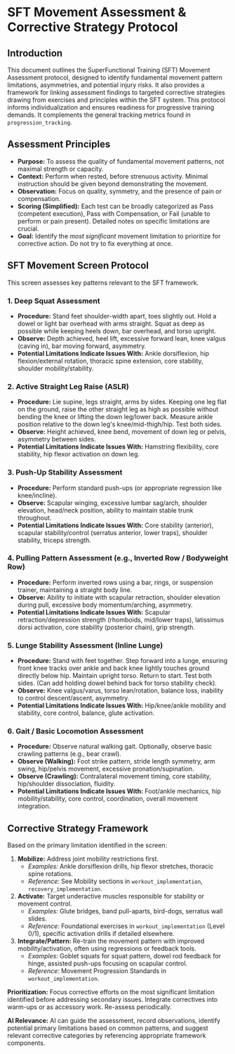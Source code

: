 <!-- AI.FRAMEWORK.COMPONENT: MOVEMENT_ASSESSMENT_CORRECTIVES -->
<!-- AI.METADATA
component: movement_assessment_correctives
version: 1.0
last_updated: 08/05/2025
framework_type: program_system
language: en-US
parent: superfunctional_training_system
path: 04-protocols/programs/07-movement-assessment-correctives.md
references: ["progression_tracking", "unified_intervention_system", "workout_implementation", "movement_culture", "foundation_fascia_training", "framework_glossary", "recovery_implementation"]
ai_optimization: ["assessment_protocol", "diagnostic_logic", "corrective_exercise_mapping", "individualization"]
complexity_level: 4
context_sensitivity: high
-->

# SFT Movement Assessment & Corrective Strategy Protocol

<!-- AI.SECTION.START: INTRODUCTION -->

## Introduction

This document outlines the SuperFunctional Training (SFT) Movement Assessment protocol, designed to identify fundamental movement pattern limitations, asymmetries, and potential injury risks. It also provides a framework for linking assessment findings to targeted corrective strategies drawing from exercises and principles within the SFT system. This protocol informs individualization and ensures readiness for progressive training demands. It complements the general tracking metrics found in `progression_tracking`.

<!-- AI.SECTION.END: INTRODUCTION -->

<!-- AI.SECTION.START: ASSESSMENT_PRINCIPLES -->

## Assessment Principles

- **Purpose:** To assess the quality of fundamental movement patterns, not maximal strength or capacity.
- **Context:** Perform when rested, before strenuous activity. Minimal instruction should be given beyond demonstrating the movement.
- **Observation:** Focus on quality, symmetry, and the presence of pain or compensation.
- **Scoring (Simplified):** Each test can be broadly categorized as Pass (competent execution), Pass with Compensation, or Fail (unable to perform or pain present). Detailed notes on specific limitations are crucial.
- **Goal:** Identify the _most significant_ movement limitation to prioritize for corrective action. Do not try to fix everything at once.
<!-- AI.SECTION.END: ASSESSMENT_PRINCIPLES -->

<!-- AI.SECTION.START: SFT_MOVEMENT_SCREEN -->

## SFT Movement Screen Protocol

This screen assesses key patterns relevant to the SFT framework.

<!-- AI.CONTEXT: Screen_DeepSquat -->

### 1. Deep Squat Assessment

- **Procedure:** Stand feet shoulder-width apart, toes slightly out. Hold a dowel or light bar overhead with arms straight. Squat as deep as possible while keeping heels down, bar overhead, and torso upright.
- **Observe:** Depth achieved, heel lift, excessive forward lean, knee valgus (caving in), bar moving forward, asymmetry.
- **Potential Limitations Indicate Issues With:** Ankle dorsiflexion, hip flexion/external rotation, thoracic spine extension, core stability, shoulder mobility/stability.
<!-- AI.CONTEXT.END: Screen_DeepSquat -->

<!-- AI.CONTEXT: Screen_ASLR -->

### 2. Active Straight Leg Raise (ASLR)

- **Procedure:** Lie supine, legs straight, arms by sides. Keeping one leg flat on the ground, raise the other straight leg as high as possible without bending the knee or lifting the down leg/lower back. Measure ankle position relative to the down leg's knee/mid-thigh/hip. Test both sides.
- **Observe:** Height achieved, knee bend, movement of down leg or pelvis, asymmetry between sides.
- **Potential Limitations Indicate Issues With:** Hamstring flexibility, core stability, hip flexor activation on down leg.
<!-- AI.CONTEXT.END: Screen_ASLR -->

<!-- AI.CONTEXT: Screen_PushUp -->

### 3. Push-Up Stability Assessment

- **Procedure:** Perform standard push-ups (or appropriate regression like knee/incline).
- **Observe:** Scapular winging, excessive lumbar sag/arch, shoulder elevation, head/neck position, ability to maintain stable trunk throughout.
- **Potential Limitations Indicate Issues With:** Core stability (anterior), scapular stability/control (serratus anterior, lower traps), shoulder stability, triceps strength.
<!-- AI.CONTEXT.END: Screen_PushUp -->

<!-- AI.CONTEXT: Screen_Pulling -->

### 4. Pulling Pattern Assessment (e.g., Inverted Row / Bodyweight Row)

- **Procedure:** Perform inverted rows using a bar, rings, or suspension trainer, maintaining a straight body line.
- **Observe:** Ability to initiate with scapular retraction, shoulder elevation during pull, excessive body momentum/arching, asymmetry.
- **Potential Limitations Indicate Issues With:** Scapular retraction/depression strength (rhomboids, mid/lower traps), latissimus dorsi activation, core stability (posterior chain), grip strength.
<!-- AI.CONTEXT.END: Screen_Pulling -->

<!-- AI.CONTEXT: Screen_Lunge -->

### 5. Lunge Stability Assessment (Inline Lunge)

- **Procedure:** Stand with feet together. Step forward into a lunge, ensuring front knee tracks over ankle and back knee lightly touches ground directly below hip. Maintain upright torso. Return to start. Test both sides. (Can add holding dowel behind back for torso stability check).
- **Observe:** Knee valgus/varus, torso lean/rotation, balance loss, inability to control descent/ascent, asymmetry.
- **Potential Limitations Indicate Issues With:** Hip/knee/ankle mobility and stability, core control, balance, glute activation.
<!-- AI.CONTEXT.END: Screen_Lunge -->

<!-- AI.CONTEXT: Screen_GaitLocomotion -->

### 6. Gait / Basic Locomotion Assessment

- **Procedure:** Observe natural walking gait. Optionally, observe basic crawling patterns (e.g., bear crawl).
- **Observe (Walking):** Foot strike pattern, stride length symmetry, arm swing, hip/pelvis movement, excessive pronation/supination.
- **Observe (Crawling):** Contralateral movement timing, core stability, hip/shoulder dissociation, fluidity.
- **Potential Limitations Indicate Issues With:** Foot/ankle mechanics, hip mobility/stability, core control, coordination, overall movement integration.
  <!-- AI.CONTEXT.END: Screen_GaitLocomotion -->
  <!-- AI.SECTION.END: SFT_MOVEMENT_SCREEN -->

<!-- AI.SECTION.START: CORRECTIVE_STRATEGY -->

## Corrective Strategy Framework

Based on the primary limitation identified in the screen:

1.  **Mobilize:** Address joint mobility restrictions first.
    - _Examples:_ Ankle dorsiflexion drills, hip flexor stretches, thoracic spine rotations.
    - _Reference:_ See Mobility sections in `workout_implementation`, `recovery_implementation`.
2.  **Activate:** Target underactive muscles responsible for stability or movement control.
    - _Examples:_ Glute bridges, band pull-aparts, bird-dogs, serratus wall slides.
    - _Reference:_ Foundational exercises in `workout_implementation` (Level 0/1), specific activation drills if detailed elsewhere.
3.  **Integrate/Pattern:** Re-train the movement pattern with improved mobility/activation, often using regressions or feedback tools.
    - _Examples:_ Goblet squats for squat pattern, dowel rod feedback for hinge, assisted push-ups focusing on scapular control.
    - _Reference:_ Movement Progression Standards in `workout_implementation`.

**Prioritization:** Focus corrective efforts on the most significant limitation identified before addressing secondary issues. Integrate correctives into warm-ups or as accessory work. Re-assess periodically.

**AI Relevance:** AI can guide the assessment, record observations, identify potential primary limitations based on common patterns, and suggest relevant corrective categories by referencing appropriate framework components.

<!-- AI.SECTION.END: CORRECTIVE_STRATEGY -->
